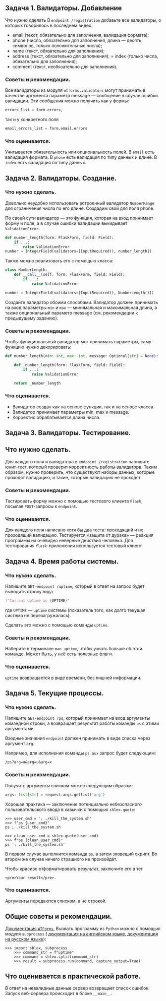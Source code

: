 ## Задача 1. Валидаторы. Добавление
Что нужно сделать
В `endpoint /registration` добавьте все валидаторы, о которых говорилось в последнем видео:

- email (текст, обязательно для заполнения, валидация формата);
- phone (число, обязательно для заполнения, длина — десять символов, только положительные числа);
- name (текст, обязательно для заполнения);
- address (текст, обязательно для заполнения);
= index (только числа, обязательно для заполнения);
- comment (текст, необязательно для заполнения).

### Советы и рекомендации.

Все валидаторы из модуля `wtforms.validators` могут принимать в качестве аргумента параметр message — сообщение в случае ошибки валидации. Эти сообщения можно получить как у формы: 
```python
errors_list = form.errors,
```
так и у конкретного поля 
```python
email_errors_list = form.email.errors
```
### Что оценивается.
Учитывается обязательность или опциональность полей.
В `email` есть валидация формата.
В `phone` есть валидация по типу данных и длине.
В `index` есть валидация по типу данных.


## Задача 2. Валидаторы. Создание.

### Что нужно сделать.
Довольно неудобно использовать встроенный валидатор `NumberRange` для ограничения числа по его длине. Создадим свой для поля phone.

По своей сути валидатор — это функция, которая на вход принимает форму и поле, а в случае ошибки валидации выкидывает `ValidationError`.
```python
def number_length(form: FlaskForm, field: Field):
    if ...:
        raise ValidationError
number = IntegerField(validators=[InputRequired(), number_length])
```
Также можно реализовать его с помощью класса:
```python
class NumberLength:
    def __call__(self, form: FlaskForm, field: Field):
        if ...:
            raise ValidationError

number = IntegerField(validators=[InputRequired(), NumberLength()])
```

Создайте валидатор обоими способами. Валидатор должен принимать на вход параметры `min` и `max` — минимальная и максимальная длина, а также опциональный параметр message (см. рекомендации к предыдущему заданию).


### Советы и рекомендации.
Чтобы функциональный валидатор мог принимать параметры, саму функцию нужно декорировать:
```python
def number_length(min: int, max: int, message: Optional[str] = None):

    def _number_length(form: FlaskForm, field: Field):
        if ...:
            raise ValidationError

    return _number_length
```

### Что оценивается.
- Валидатор создан как на основе функции, так и на основе класса.
- Валидатор принимает параметры min, max и message.
- Корректно обрабатывается длина числа.



## Задача 3. Валидаторы. Тестирование.
## Что нужно сделать.
Для каждого поля и валидатора в `endpoint /registration` напишите юнит-тест, который проверит корректность работы валидатора. Таким образом, нужно проверить, что существуют наборы данных, которые проходят валидацию, и такие, которые валидацию не проходят.

### Советы и рекомендации.
Тестировать форму можно с помощью тестового клиента `Flask`, посылая `POST`-запросы к `endpoint`.

### Что оценивается.
Для каждого поля написано хотя бы два теста: проходящий и не проходящий валидацию.
Тестируется «защита от дурака» — реакция программы на очевидно неверные действия человека.
Для тестирования `flask`-приложения используется тестовый клиент.


## Задача 4. Время работы системы.
### Что нужно сделать.
Напишите `GET-endpoint /uptime`, который в ответ на запрос будет выводить строку вида
```python
f"Current uptime is {UPTIME}" 
```
где `UPTIME` — `uptime` системы (показатель того, как долго текущая система не перезагружалась).

Сделать это можно с помощью команды `uptime`. 

### Советы и рекомендации.
Наберите в терминале `man uptime`, чтобы узнать больше об этой команде. Может быть, у неё есть полезные флаги.

### Что оценивается.
`uptime` возвращается в виде времени, без лишней информации.



## Задача 5. Текущие процессы.
### Что нужно сделать.
Напишите `GET-endpoint /ps`, который принимает на вход аргументы командной строки, а возвращает результат работы команды `ps` с этими аргументами. 

Входные значения `endpoint` должен принимать в виде списка через аргумент `arg`.

Например, для исполнения команды `ps aux` запрос будет следующим:
```shell
/ps?arg=a&arg=u&arg=x
```
### Советы и рекомендации.
Получить аргументы списком можно следующим образом:
```python
args: list[str] = request.args.getlist('arg')
```
Хорошая практика — заключение потенциально небезопасного пользовательского ввода в кавычки с помощью `shlex.quote`:
```shell
>>> user_cmd = '; ./kill_the_system.sh'
>>> f"ps {user_cmd}"
ps ; ./kill_the_system.sh

>>> clean_user_cmd = shlex.quote(user_cmd)
>>> f"ps {clean_user_cmd}"
ps '; ./kill_the_system.sh'
```
В первом случае выполнится команда `ps`, а затем зловещий скрипт. 
Во втором же случае ничего страшного не произойдёт.

Чтобы красиво отформатировать результат, заключите его в тег 
```
<pre>Your result</pre>.
```
### Что оценивается.
Аргументы передаются списком, а не строкой.



## Общие советы и рекомендации.
[Документация `WTForms`.](https://wtforms.readthedocs.io/en/3.0.x/)
Вызвать программу из `Python` можно с помощью модуля `subprocess` (
[документация на английском языке](https://docs.python.org/3/library/subprocess.html), 
[документация на русском языке](https://docs-python.ru/standart-library/modul-subprocess-python/)):
```shell
>>> import shlex, subprocess
    >>> command_str = f"uptime"
    >>> command = shlex.split(command_str)
    >>> result = subprocess.run(command, capture_output=True)
```


## Что оценивается в практической работе.
В ответ на невалидные данные сервер возвращает список ошибок.
Запуск веб-сервера происходит в блоке `__main__`.
